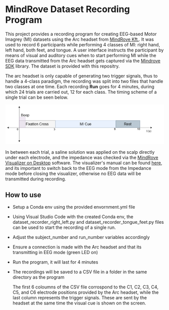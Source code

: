 # MindRove Dataset Recording Program

This project provides a recording program for creating EEG-based Motor Imagrey (MI) datasets using the Arc headset from [MindRove Kft.](https://mindrove.com/arc/).
It was used to record 6 participants while performing 4 classes of MI: right hand, left hand, both feet, and tongue. A user interface instructs the participant by means of visual and auditory cues when to start performing MI while the EEG data transmitted from the Arc headset gets captured via the [Mindrove SDK](https://docs.mindrove.com/) library.
The dataset is provided with this repositry.

The arc headset is only capable of generating two trigger signals, thus to handle a 4-class paradigm, the recording was split into two files that handle two classes at one time.
Each recording __Run__ goes for 4 minutes, during which 24 trials are carried out, 12 for each class. The timing scheme of a single trial can be seen below.

![Timing Scheme of a trial](timing_scheme.png)

In between each trial, a saline solution was applied on the scalp directly under each electrode, and the impedance was checked via the [MindRove Visualizer on Desktop](https://mindrove.com/downloads/) software. The visualizer's manual can be found [here](https://mindrove.com/wp-content/uploads/2023/04/UserManual_v2_3_2.pdf), and its important to switch back to the EEG mode from the Impedance mode before closing the visualizer, otherwise no EEG data will be transmitted during recording.

## How to use

- Setup a Conda env using the provided envornment.yml file
- Using Visual Studio Code with the created Conda env, the dataset_recorder_right_left.py and dataset_recorder_tongue_feet.py files can be used to start the recording of a single run.
- Adjust the subject_number and run_number variables accordingly
- Ensure a connection is made with the Arc headset and that its transmitting in EEG mode (green LED on)
- Run the program, it will last for 4 minutes
- The recordings will be saved to a CSV file in a folder in the same directory as the program

  The first 6 coloumns of the CSV file corrospond to the C1, C2, C3, C4, C5, and C6 electrode positions provided by the Arc headset, while the last column represents the trigger signals. These are sent by the headset at the same time the visual cue is shown on the screen.
